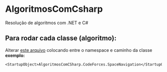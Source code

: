 # AlgoritmosComCsharp
 Resolução de algoritmos com .NET e C#
## Para rodar cada classe (algoritmo):
 Alterar [este arquivo](https://github.com/jonathan-tauan/AlgoritmosComCsharp/blob/main/AlgoritmosCsharp/AlgoritmosCsharp.csproj) colocando entre <StartupObject> o namespace e caminho da classe
 **exemplo:**
 ```
 <StartupObject>AlgoritmosComCSharp.CodeForces.SpaceNavigation</StartupObject>
 ```
